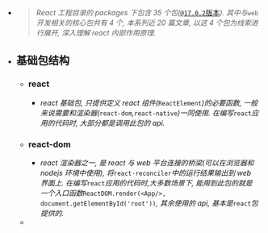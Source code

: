 - > *React 工程目录的 packages 下包含 35 个包(*[`@17.0.2`版本](https://github.com/facebook/react/tree/v17.0.2)*).*
  *其中与*`web`*开发相关的核心包共有 4 个, 本系列近 20 篇文章, 以这 4 个包为线索进行展开, 深入理解 react 内部作用原理.*
- ## 基础包结构
	- ### react
		- *react 基础包, 只提供定义 react 组件(*`ReactElement`*)的必要函数, 一般来说需要和渲染器(*`react-dom`*,*`react-native`*)一同使用. 在编写*`react`*应用的代码时, 大部分都是调用此包的 api.*
	- ### react-dom
		- *react 渲染器之一, 是 react 与 web 平台连接的桥梁(可以在浏览器和 nodejs 环境中使用), 将*`react-reconciler`*中的运行结果输出到 web 界面上. 在编写*`react`*应用的代码时,大多数场景下, 能用到此包的就是一个入口函数*`ReactDOM.render(<App/>, document.getElementById('root'))`*, 其余使用的 api, 基本是*`react`*包提供的.*
	-
